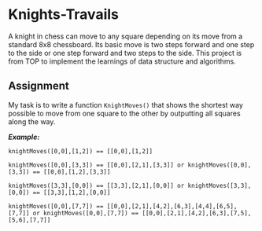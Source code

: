 # Knights-Travails

A knight in chess can move to any square depending on its move from a standard 8x8 chessboard. Its basic move is two steps forward and one step to the side or one step forward and two steps to the side. This project is from TOP to implement the learnings of data structure and algorithms.

## Assignment

My task is to write a function `KnightMoves()` that shows the shortest way possible to move from one square to the other by outputting all squares along the way.

**_Example:_**

```
knightMoves([0,0],[1,2]) == [[0,0],[1,2]]

knightMoves([0,0],[3,3]) == [[0,0],[2,1],[3,3]] or knightMoves([0,0],[3,3]) == [[0,0],[1,2],[3,3]]

knightMoves([3,3],[0,0]) == [[3,3],[2,1],[0,0]] or knightMoves([3,3],[0,0]) == [[3,3],[1,2],[0,0]]

knightMoves([0,0],[7,7]) == [[0,0],[2,1],[4,2],[6,3],[4,4],[6,5],[7,7]] or knightMoves([0,0],[7,7]) == [[0,0],[2,1],[4,2],[6,3],[7,5],[5,6],[7,7]]

```


